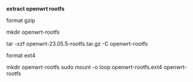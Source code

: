 
**extract openwrt rootfs**

format gzip

 mkdir openwrt-rootfs


   tar -xzf openwrt-23.05.5-rootfs.tar.gz -C openwrt-rootfs
  
format ext4
 
  mkdir openwrt-rootfs
  sudo mount -o loop openwrt-rootfs.ext4 openwrt-rootfs
